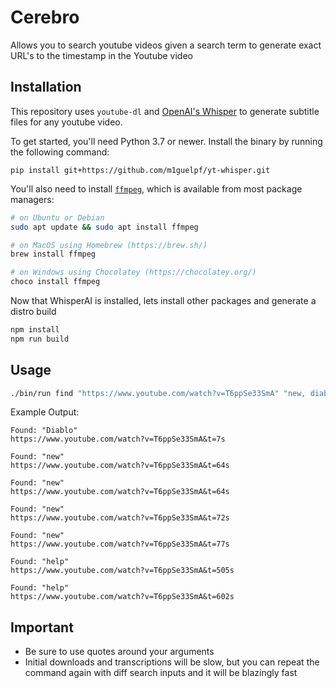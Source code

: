 # Cerebro

Allows you to search youtube videos given a search term to generate exact URL's to the timestamp in the Youtube video


## Installation

This repository uses `youtube-dl` and [OpenAI's Whisper](https://openai.com/blog/whisper) to generate subtitle files for any youtube video.

To get started, you'll need Python 3.7 or newer. Install the binary by running the following command:

    pip install git+https://github.com/m1guelpf/yt-whisper.git

You'll also need to install [`ffmpeg`](https://ffmpeg.org/), which is available from most package managers:

```bash
# on Ubuntu or Debian
sudo apt update && sudo apt install ffmpeg

# on MacOS using Homebrew (https://brew.sh/)
brew install ffmpeg

# on Windows using Chocolatey (https://chocolatey.org/)
choco install ffmpeg
```

Now that WhisperAI is installed, lets install other packages and generate a distro build

```bash
npm install
npm run build
```

## Usage
```bash
./bin/run find "https://www.youtube.com/watch?v=T6ppSe33SmA" "new, diablo, help"
```

Example Output:
```
Found: "Diablo"
https://www.youtube.com/watch?v=T6ppSe33SmA&t=7s

Found: "new"
https://www.youtube.com/watch?v=T6ppSe33SmA&t=64s

Found: "new"
https://www.youtube.com/watch?v=T6ppSe33SmA&t=64s

Found: "new"
https://www.youtube.com/watch?v=T6ppSe33SmA&t=72s

Found: "new"
https://www.youtube.com/watch?v=T6ppSe33SmA&t=77s

Found: "help"
https://www.youtube.com/watch?v=T6ppSe33SmA&t=505s

Found: "help"
https://www.youtube.com/watch?v=T6ppSe33SmA&t=602s

```

## Important
* Be sure to use quotes around your arguments 
* Initial downloads and transcriptions will be slow, but you can repeat the command again with diff search inputs and it will be blazingly fast
